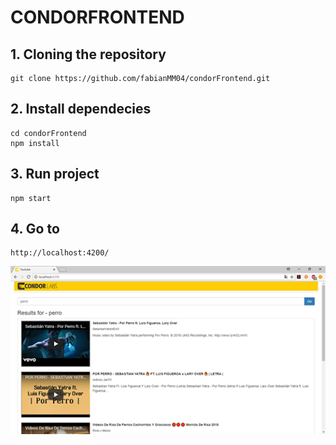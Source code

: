 # CONDORFRONTEND

## 1. Cloning the repository
```
git clone https://github.com/fabianMM04/condorFrontend.git
```
## 2. Install dependecies
```
cd condorFrontend
npm install
```
## 3. Run project
```
npm start 
```
## 4. Go to
```
http://localhost:4200/
```
![Screenshot](https://github.com/fabianMM04/condorFrontend/blob/master/frontend.png?raw=true "Optional Title")

